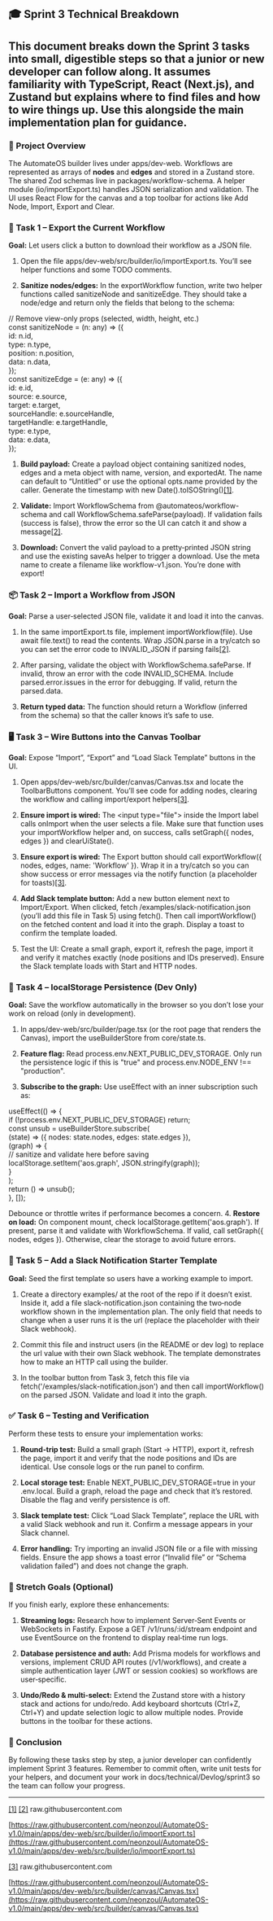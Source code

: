 ## 🎓 Sprint 3 Technical Breakdown 

## This document breaks down the Sprint 3 tasks into small, digestible steps so that a junior or new developer can follow along. It assumes familiarity with TypeScript, React (Next.js), and Zustand but explains where to find files and how to wire things up. Use this alongside the main implementation plan for guidance.

### 📁 Project Overview

The AutomateOS builder lives under apps/dev-web. Workflows are represented as arrays of **nodes** and **edges** and stored in a Zustand store. The shared Zod schemas live in packages/workflow-schema. A helper module (io/importExport.ts) handles JSON serialization and validation. The UI uses React Flow for the canvas and a top toolbar for actions like Add Node, Import, Export and Clear.

### 🧠 Task 1 – Export the Current Workflow

**Goal:** Let users click a button to download their workflow as a JSON file.

1. Open the file apps/dev-web/src/builder/io/importExport.ts. You’ll see helper functions and some TODO comments.

2. **Sanitize nodes/edges:** In the exportWorkflow function, write two helper functions called sanitizeNode and sanitizeEdge. They should take a node/edge and return only the fields that belong to the schema:

// Remove view-only props (selected, width, height, etc.)  
const sanitizeNode \= (n: any) \=\> ({  
  id: n.id,  
  type: n.type,  
  position: n.position,  
  data: n.data,  
});  
const sanitizeEdge \= (e: any) \=\> ({  
  id: e.id,  
  source: e.source,  
  target: e.target,  
  sourceHandle: e.sourceHandle,  
  targetHandle: e.targetHandle,  
  type: e.type,  
  data: e.data,  
});

1. **Build payload:** Create a payload object containing sanitized nodes, edges and a meta object with name, version, and exportedAt. The name can default to “Untitled” or use the optional opts.name provided by the caller. Generate the timestamp with new Date().toISOString()[\[1\]](https://raw.githubusercontent.com/neonzoul/AutomateOS-v1.0/main/apps/dev-web/src/builder/io/importExport.ts#:~:text=const%20payload%3A%20Workflow%20%3D%20,typed%20via%20schema%20validation%20below).

2. **Validate:** Import WorkflowSchema from @automateos/workflow-schema and call WorkflowSchema.safeParse(payload). If validation fails (success is false), throw the error so the UI can catch it and show a message[\[2\]](https://raw.githubusercontent.com/neonzoul/AutomateOS-v1.0/main/apps/dev-web/src/builder/io/importExport.ts#:~:text=const%20parsed%20%3D%20WorkflowSchema,return%20parsed.data).

3. **Download:** Convert the valid payload to a pretty‑printed JSON string and use the existing saveAs helper to trigger a download. Use the meta name to create a filename like workflow-v1.json. You’re done with export\!

### 📦 Task 2 – Import a Workflow from JSON

**Goal:** Parse a user‑selected JSON file, validate it and load it into the canvas.

1. In the same importExport.ts file, implement importWorkflow(file). Use await file.text() to read the contents. Wrap JSON.parse in a try/catch so you can set the error code to INVALID\_JSON if parsing fails[\[2\]](https://raw.githubusercontent.com/neonzoul/AutomateOS-v1.0/main/apps/dev-web/src/builder/io/importExport.ts#:~:text=const%20parsed%20%3D%20WorkflowSchema,return%20parsed.data).

2. After parsing, validate the object with WorkflowSchema.safeParse. If invalid, throw an error with the code INVALID\_SCHEMA. Include parsed.error.issues in the error for debugging. If valid, return the parsed.data.

3. **Return typed data:** The function should return a Workflow (inferred from the schema) so that the caller knows it’s safe to use.

### 🖥️ Task 3 – Wire Buttons into the Canvas Toolbar

**Goal:** Expose “Import”, “Export” and “Load Slack Template” buttons in the UI.

1. Open apps/dev-web/src/builder/canvas/Canvas.tsx and locate the ToolbarButtons component. You’ll see code for adding nodes, clearing the workflow and calling import/export helpers[\[3\]](https://raw.githubusercontent.com/neonzoul/AutomateOS-v1.0/main/apps/dev-web/src/builder/canvas/Canvas.tsx#:~:text=const%20onExport%20%3D%20async%20,).

2. **Ensure import is wired:** The \<input type="file"\> inside the Import label calls onImport when the user selects a file. Make sure that function uses your importWorkflow helper and, on success, calls setGraph({ nodes, edges }) and clearUiState().

3. **Ensure export is wired:** The Export button should call exportWorkflow({ nodes, edges, name: 'Workflow' }). Wrap it in a try/catch so you can show success or error messages via the notify function (a placeholder for toasts)[\[3\]](https://raw.githubusercontent.com/neonzoul/AutomateOS-v1.0/main/apps/dev-web/src/builder/canvas/Canvas.tsx#:~:text=const%20onExport%20%3D%20async%20,).

4. **Add Slack template button:** Add a new button element next to Import/Export. When clicked, fetch /examples/slack-notification.json (you’ll add this file in Task 5) using fetch(). Then call importWorkflow() on the fetched content and load it into the graph. Display a toast to confirm the template loaded.

5. Test the UI: Create a small graph, export it, refresh the page, import it and verify it matches exactly (node positions and IDs preserved). Ensure the Slack template loads with Start and HTTP nodes.

### 💾 Task 4 – localStorage Persistence (Dev Only)

**Goal:** Save the workflow automatically in the browser so you don’t lose your work on reload (only in development).

1. In apps/dev-web/src/builder/page.tsx (or the root page that renders the Canvas), import the useBuilderStore from core/state.ts.

2. **Feature flag:** Read process.env.NEXT\_PUBLIC\_DEV\_STORAGE. Only run the persistence logic if this is "true" and process.env.NODE\_ENV \!== "production".

3. **Subscribe to the graph:** Use useEffect with an inner subscription such as:

useEffect(() \=\> {  
  if (\!process.env.NEXT\_PUBLIC\_DEV\_STORAGE) return;  
  const unsub \= useBuilderStore.subscribe(  
    (state) \=\> ({ nodes: state.nodes, edges: state.edges }),  
    (graph) \=\> {  
      // sanitize and validate here before saving  
      localStorage.setItem('aos.graph', JSON.stringify(graph));  
    }  
  );  
  return () \=\> unsub();  
}, \[\]);

Debounce or throttle writes if performance becomes a concern. 4\. **Restore on load:** On component mount, check localStorage.getItem('aos.graph'). If present, parse it and validate with WorkflowSchema. If valid, call setGraph({ nodes, edges }). Otherwise, clear the storage to avoid future errors.

### 🔔 Task 5 – Add a Slack Notification Starter Template

**Goal:** Seed the first template so users have a working example to import.

1. Create a directory examples/ at the root of the repo if it doesn’t exist. Inside it, add a file slack-notification.json containing the two‑node workflow shown in the implementation plan. The only field that needs to change when a user runs it is the url (replace the placeholder with their Slack webhook).

2. Commit this file and instruct users (in the README or dev log) to replace the url value with their own Slack webhook. The template demonstrates how to make an HTTP call using the builder.

3. In the toolbar button from Task 3, fetch this file via fetch('/examples/slack-notification.json') and then call importWorkflow() on the parsed JSON. Validate and load it into the graph.

### ✅ Task 6 – Testing and Verification

Perform these tests to ensure your implementation works:

1. **Round‑trip test:** Build a small graph (Start → HTTP), export it, refresh the page, import it and verify that the node positions and IDs are identical. Use console logs or the run panel to confirm.

2. **Local storage test:** Enable NEXT\_PUBLIC\_DEV\_STORAGE=true in your .env.local. Build a graph, reload the page and check that it’s restored. Disable the flag and verify persistence is off.

3. **Slack template test:** Click “Load Slack Template”, replace the URL with a valid Slack webhook and run it. Confirm a message appears in your Slack channel.

4. **Error handling:** Try importing an invalid JSON file or a file with missing fields. Ensure the app shows a toast error (“Invalid file” or “Schema validation failed”) and does not change the graph.

### 🚀 Stretch Goals (Optional)

If you finish early, explore these enhancements:

1. **Streaming logs:** Research how to implement Server‑Sent Events or WebSockets in Fastify. Expose a GET /v1/runs/:id/stream endpoint and use EventSource on the frontend to display real‑time run logs.

2. **Database persistence and auth:** Add Prisma models for workflows and versions, implement CRUD API routes (/v1/workflows), and create a simple authentication layer (JWT or session cookies) so workflows are user‑specific.

3. **Undo/Redo & multi‑select:** Extend the Zustand store with a history stack and actions for undo/redo. Add keyboard shortcuts (Ctrl+Z, Ctrl+Y) and update selection logic to allow multiple nodes. Provide buttons in the toolbar for these actions.

### 🏁 Conclusion

By following these tasks step by step, a junior developer can confidently implement Sprint 3 features. Remember to commit often, write unit tests for your helpers, and document your work in docs/technical/Devlog/sprint3 so the team can follow your progress.

---

[\[1\]](https://raw.githubusercontent.com/neonzoul/AutomateOS-v1.0/main/apps/dev-web/src/builder/io/importExport.ts#:~:text=const%20payload%3A%20Workflow%20%3D%20,typed%20via%20schema%20validation%20below) [\[2\]](https://raw.githubusercontent.com/neonzoul/AutomateOS-v1.0/main/apps/dev-web/src/builder/io/importExport.ts#:~:text=const%20parsed%20%3D%20WorkflowSchema,return%20parsed.data) raw.githubusercontent.com

[https://raw.githubusercontent.com/neonzoul/AutomateOS-v1.0/main/apps/dev-web/src/builder/io/importExport.ts](https://raw.githubusercontent.com/neonzoul/AutomateOS-v1.0/main/apps/dev-web/src/builder/io/importExport.ts)

[\[3\]](https://raw.githubusercontent.com/neonzoul/AutomateOS-v1.0/main/apps/dev-web/src/builder/canvas/Canvas.tsx#:~:text=const%20onExport%20%3D%20async%20,) raw.githubusercontent.com

[https://raw.githubusercontent.com/neonzoul/AutomateOS-v1.0/main/apps/dev-web/src/builder/canvas/Canvas.tsx](https://raw.githubusercontent.com/neonzoul/AutomateOS-v1.0/main/apps/dev-web/src/builder/canvas/Canvas.tsx)